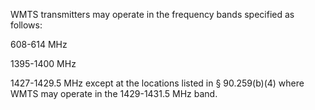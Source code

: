WMTS transmitters may operate in the frequency bands specified as follows:

608-614 MHz

1395-1400 MHz

1427-1429.5 MHz except at the locations listed in § 90.259(b)(4) where WMTS may operate in the 1429-1431.5 MHz band.

